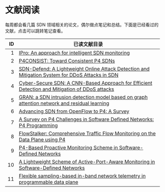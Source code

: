 # 文献阅读

每周都会看几篇 SDN 领域相关的论文，偶尔做点笔记和总结。下面是已经看过的文献，点击可以跳转笔记查看。

|  ID | 已读文献目录                                                                                                                                                                                                         |
| --: | -------------------------------------------------------------------------------------------------------------------------------------------------------------------------------------------------------------------- |
|   1 | [IPro: An approach for intelligent SDN monitoring](/sdn/reading/paper#ipro-an-approach-for-intelligent-sdn-monitoring)                                                                                               |
|   2 | [P4CONSIST: Toward Consistent P4 SDNs](/sdn/reading/paper#p4consist-toward-consistent-p4-sdns)                                                                                                                       |
|   3 | [SDN-Defend: A Lightweight Online Attack Detection and Mitigation System for DDoS Attacks in SDN](/sdn/reading/paper#sdn-defend-a-lightweight-online-attack-detection-and-mitigation-system-for-ddos-attacks-in-sdn) |
|   4 | [Cyber-Secure SDN: A CNN-Based Approach for Efficient Detection and Mitigation of DDoS attacks](/sdn/reading/paper#cyber-secure-sdn-a-cnn-based-approach-for-efficient-detection-and-mitigation-of-ddos-attacks)     |
|   5 | [GRAN: a SDN intrusion detection model based on graph attention network and residual learning](/sdn/reading/paper#gran-a-sdn-intrusion-detection-model-based-on-graph-attention-network-and-residual-learning)       |
|   6 | [Advancing SDN from OpenFlow to P4: A Survey](/sdn/reading/paper#advancing-sdn-from-openflow-to-p4-a-survey)                                                                                                         |
|   7 | [A Survey on P4 Challenges in Software Defined Networks: P4 Programming](/sdn/reading/paper#a-survey-on-p4-challenges-in-software-defined-networks-p4-programming)                                                   |
|   8 | [FlowStalker: Comprehensive Traffic Flow Monitoring on the Data Plane using P4](/sdn/reading/monitoring/FlowStalker)                                                                                                 |
|   9 | [P4-Based Proactive Monitoring Scheme in Software-Defined Networks](/sdn/reading/monitoring/ppm)                                                                                                                     |
|  10 | [A Lightweight Scheme of Active-Port-Aware Monitoring in Software-Defined Networks](/sdn/reading/monitoring/apam)                                                                                                    |
|  11 | [Flexible sampling-based in-band network telemetry in programmable data plane](/sdn/reading/monitoring/FS-INT)                                                                                                       |
